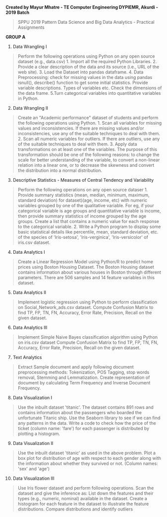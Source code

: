 **Created by Mayur Mhatre - TE Computer Engineering DYPIEMR, Akurdi - 2019 Batch**
> SPPU 2019 Pattern
> Data Science and Big Data Analytics - Practical Assignments

**GROUP A**

1. Data Wrangling I

>   Perform the following operations using Python on any open source dataset (e.g., data.csv)
        1. Import all the required Python Libraries.
        2. Provide a clear description of the data and its source (i.e., URL of the web site).
        3. Load the Dataset into pandas dataframe.
        4. Data Preprocessing: check for missing values in the data using pandas isnull(), describe() function to get some
           initial statistics. Provide variable descriptions. Types of variables etc. Check the dimensions of the data frame.
        5.Turn categorical variables into quantitative variables in Python.

2. Data Wrangling II

>   Create an "Academic performance" dataset of students and perform the following operations using Python.
        1. Scan all variables for missing values and inconsistencies. If there are missing values and/or inconsistencies, use any of the suitable techniques to deal with them.
        2. Scan all numeric variables for outliers. If there are outliers, use any of the suitable techniques to deal with them.
        3. Apply data transformations on at least one of the variables. The purpose of this transformation should be one of the following reasons: to change the scale for better understanding of the variable, to convert a non-linear relation into a linear one, or to decrease the skewness and convert the distribution into a normal distribution.


3.  Descriptive Statistics -
    Measures of Central Tendency and Variability

>   Perform the following operations on any open source dataser
        1. Provide summary statistics (mean, median, minimum, maximum, standard deviation) for dataset)(age, income, etc) with numeric variables grouped by one of the qualitative variable.
            For eg, if your categorical variable is age groups and quantitative variable is income, then provide summary statistics of income grouped by the age groups. Create a list that contains a numeric value for each response to the categorical variable.
        2. Write a Python program to display some basic statistical details like percentile, mean, standard deviation, etc. of the species of 'Iris-setosa', 'Iris-verginica', 'Iris-versicolor' of iris.csv dataset.    

4.  Data Analytics I

>   Create a Linear Regression Model using Python/R to predict home prices using Boston Housing Dataset. The Boston Housing dataset contains information about various houses in Boston through different parameters. There are 506 samples and 14 feature variables in this dataset.

5.  Data Analytics II

>   Implement logistic regression using Python to perform classification on Social_Network_ads.csv dataset.
>   Compute Confusion Matrix to find TP, FP, TN, FN, Accuracy, Error Rate, Precision, Recall on the given dataset.


6.  Data Analytics III

>   Implement Simple Naive Bayes classification algorithm using Python on iris.csv dataset
>   Compute Confusion Matrix to find TP, FP, TN, FN, Accuracy, Error Rate, Precision, Recall on the given dataset.


7.  Text Analytics
>   Extract Sample document and apply following document preprocessing methods: Tokenization, POS Tagging, stop words removal, Stemming and Lemmatization.
>   Create representation of document by calculating Term Frequency and Inverse Document Frequency.


8.  Data Visualization I
>   Use the inbuilt dataset 'titanic'. The dataset contains 891 rows and contains information about the passengers who boarded the unfortunate Titanic ship. Use the Seaborn library to see if we can find any patterns in the data.
>   Write a code to check how the price of the ticket (column name: 'fare') for each passenger is distributed by 
plotting a histogram.




9.  Data Visualization II
>   Use the inbuilt dataset 'titanic' as used in the above problem. Plot a box plot for distribution of age with respect to each gender along with the information about whether they survived or not. (Column names: 'sex' and 'age')




10. Data Visualization III
>   Use Iris flower dataset and perform following operations. Scan the dataset and give the inference as: 
>   List down the features and their types (e.g., numeric, nominal) available in the dataset. 
>   Create a histogram for each feature in the dataset to illustrate the feature distributions. 
>   Compare distributions and identify outliers

